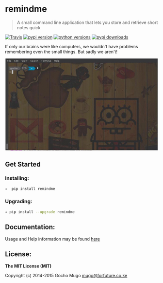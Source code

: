 
# remindme

> A small command line application that lets you store and retrieve short notes quick

[![Travis](https://img.shields.io/travis/GochoMugo/remindme.svg?style=flat-square)](https://travis-ci.org/GochoMugo/remindme) [![pypi version](https://img.shields.io/pypi/v/remindme.svg?style=flat-square)](https://pypi.python.org/pypi/remindme) [![python versions](https://img.shields.io/pypi/pyversions/remindme.svg?style=flat-square)](https://pypi.python.org/pypi/remindme) [![pypi downloads](https://img.shields.io/pypi/dm/remindme.svg?style=flat-square)](https://pypi.python.org/pypi/remindme)


If only our brains were like computers, we wouldn't have problems remembering even the small things. But sadly we aren't!

![See it Work](res/intro.gif)


## Get Started

### Installing:

```bash
⇒  pip install remindme
```

### Upgrading:

```bash
⇒ pip install --upgrade remindme
```


## Documentation:

Usage and Help information may be found [here](https://gochomugo.github.io/remindme)


## License:

__The MIT License (MIT)__

Copyright (c) 2014-2015 Gocho Mugo <mugo@forfuture.co.ke>
